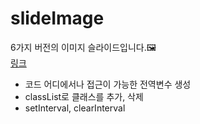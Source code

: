 # slideImage
6가지 버전의 이미지 슬라이드입니다.🖼<br>
<a href="#">링크</a>

- 코드 어디에서나 접근이 가능한 전역변수 생성
- classList로 클래스를 추가, 삭제
- setInterval, clearInterval
